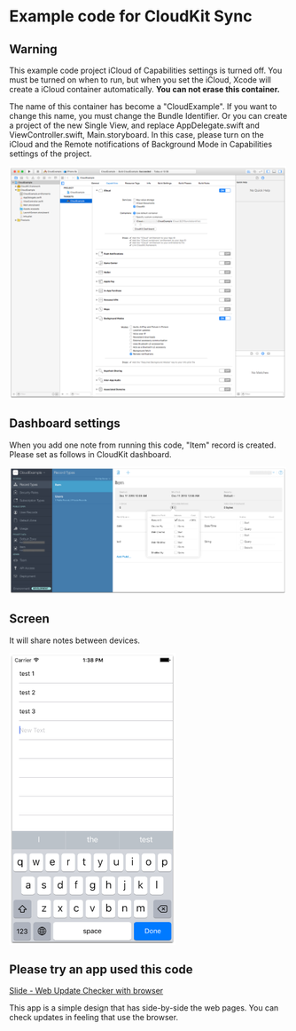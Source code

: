 Example code for CloudKit Sync
====

## Warning

This example code project iCloud of Capabilities settings is turned off. You must be turned on when to run, but when you set the iCloud, Xcode will create a iCloud container automatically. **You can not erase this container.**

The name of this container has become a "CloudExample". If you want to change this name, you must change the Bundle Identifier. Or you can create a project of the new Single View, and replace AppDelegate.swift and ViewController.swift, Main.storyboard.
In this case, please turn on the iCloud and the Remote notifications of Background Mode in Capabilities settings of the project.

<img src="/Preference.png" alt="Preference" title="Preference" width="500" />

## Dashboard settings

When you add one note from running this code, "Item" record is created.
Please set as follows in CloudKit dashboard.

<img src="/Dashboard.png" alt="Dashboard" title="Dashboard" width="500" />

## Screen

It will share notes between devices.

<img src="/Screen.png" alt="Screen" title="Screen" width="300" />

## Please try an app used this code

[Slide - Web Update Checker with browser](https://itunes.apple.com/us/app/slide-web-browser/id1053803763?mt=8)

This app is a simple design that has side-by-side the web pages. You can check updates in feeling that use the browser.
